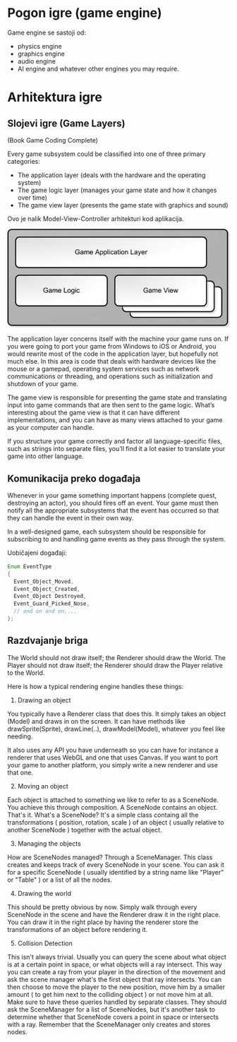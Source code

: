 # Pogon igre (game engine)

Game engine se sastoji od:
* physics engine
* graphics engine
* audio engine
* AI engine
and whatever other engines you may require.

# Arhitektura igre

## Slojevi igre (Game Layers)
(Book Game Coding Complete)

Every game subsystem could be classified into one of three primary categories:

* The application layer (deals with the hardware and the operating system)
* The game logic layer (manages your game state and how it changes over time)
* The game view layer (presents the game state with graphics and sound)

Ovo je nalik Model-View-Controller arhitekturi kod aplikacija.

![arhitektura-igre](slike/arhitektura-igre.png)

The application layer concerns itself with the machine your game runs on. If you were going to port your game from Windows to iOS or Android, you would rewrite most of the code in the application layer, but hopefully not much else. In this area is code that deals with hardware devices like the mouse or a gamepad, operating system services such as network communications or threading, and operations such as initialization and shutdown of your game.

The game view is responsible for presenting the game state and translating input into game commands that are then sent to the game logic. What’s interesting about the game view is that it can have different implementations, and you can have as many views attached to your game as your computer can handle.

If you structure your game correctly and factor all language-specific files, such as strings into separate files, you’ll find it a lot easier to translate your game into other language.

## Komunikacija preko događaja

Whenever in your game something important happens (complete quest, destroying an actor), you should fires off an event. Your game must then notify all the appropriate subsystems that the event has occurred so that they can handle the event in their own way.

In a well-designed game, each subsystem should be responsible for subscribing to and handling game events as they pass through the system.

Uobičajeni događaji:

```java
Enum EventType
{
  Event_Object_Moved,
  Event_Object_Created,
  Event_Object Destroyed,
  Event_Guard_Picked_Nose,
  // and on and on....
};
```

## Razdvajanje briga

The World should not draw itself; the Renderer should draw the World. The Player should not draw itself; the Renderer should draw the Player relative to the World.

Here is how a typical rendering engine handles these things:

1. Drawing an object

You typically have a Renderer class that does this. It simply takes an object (Model) and draws in on the screen. It can have methods like drawSprite(Sprite), drawLine(..), drawModel(Model), whatever you feel like needing.

It also uses any API you have underneath so you can have for instance a renderer that uses WebGL and one that uses Canvas. If you want to port your game to another platform, you simply write a new renderer and use that one.

2. Moving an object

Each object is attached to something we like to refer to as a SceneNode. You achieve this through composition. A SceneNode contains an object. That's it. What's a SceneNode? It's a simple class containg all the transformations ( position, rotation, scale ) of an object ( usually relative to another SceneNode ) together with the actual object.

3. Managing the objects

How are SceneNodes managed? Through a SceneManager. This class creates and keeps track of every SceneNode in your scene. You can ask it for a specific SceneNode ( usually identified by a string name like "Player" or "Table" ) or a list of all the nodes.

4. Drawing the world

This should be pretty obvious by now. Simply walk through every SceneNode in the scene and have the Renderer draw it in the right place. You can draw it in the right place by having the renderer store the transformations of an object before rendering it.

5. Collision Detection

This isn't always trivial. Usually you can query the scene about what object is at a certain point in space, or what objects will a ray intersect. This way you can create a ray from your player in the direction of the movement and ask the scene manager what's the first object that ray intersects. You can then choose to move the player to the new position, move him by a smaller amount ( to get him next to the colliding object ) or not move him at all. Make sure to have these queries handled by separate classes. They should ask the SceneManager for a list of SceneNodes, but it's another task to determine whether that SceneNode covers a point in space or intersects with a ray. Remember that the SceneManager only creates and stores nodes.
